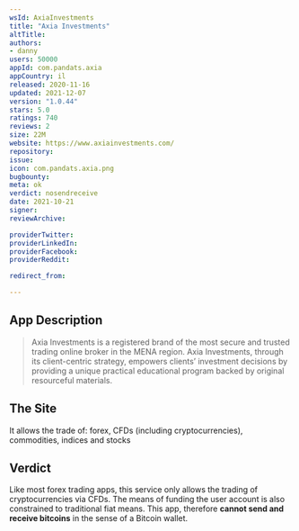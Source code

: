 ```yaml
---
wsId: AxiaInvestments
title: "Axia Investments"
altTitle: 
authors:
- danny
users: 50000
appId: com.pandats.axia
appCountry: il
released: 2020-11-16
updated: 2021-12-07
version: "1.0.44"
stars: 5.0
ratings: 740
reviews: 2
size: 22M
website: https://www.axiainvestments.com/
repository: 
issue: 
icon: com.pandats.axia.png
bugbounty: 
meta: ok
verdict: nosendreceive
date: 2021-10-21
signer: 
reviewArchive:

providerTwitter: 
providerLinkedIn: 
providerFacebook: 
providerReddit: 

redirect_from:

---
```


## App Description

> Axia Investments is a registered brand of the most secure and trusted trading online broker in the MENA region. Axia Investments, through its client-centric strategy, empowers clients’ investment decisions by providing a unique practical educational program backed by original resourceful materials.

## The Site

It allows the trade of: forex, CFDs (including cryptocurrencies), commodities, indices and stocks

## Verdict

Like most forex trading apps, this service only allows the trading of cryptocurrencies via CFDs. The means of funding the user account is also constrained to traditional fiat means. This app, therefore **cannot send and receive bitcoins** in the sense of a Bitcoin wallet.